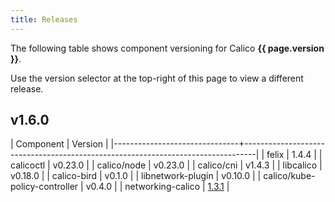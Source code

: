 ```yaml
---
title: Releases
---
```


The following table shows component versioning for Calico  **{{ page.version }}**.

Use the version selector at the top-right of this page to view a different release.

## v1.6.0

| Component                     | Version                                                                         |
|-------------------------------+---------------------------------------------------------------------------------|
| felix                         | 1.4.4                                                                           |
| calicoctl                     | v0.23.0                                                                         |
| calico/node                   | v0.23.0                                                                         |
| calico/cni                    | v1.4.3                                                                          |
| libcalico                     | v0.18.0                                                                         |
| calico-bird                   | v0.1.0                                                                          |
| libnetwork-plugin             | v0.10.0                                                                         |
| calico/kube-policy-controller | v0.4.0                                                                          |
| networking-calico             | [1.3.1](http://git.openstack.org/cgit/openstack/networking-calico/tag/?h=1.3.1) |
